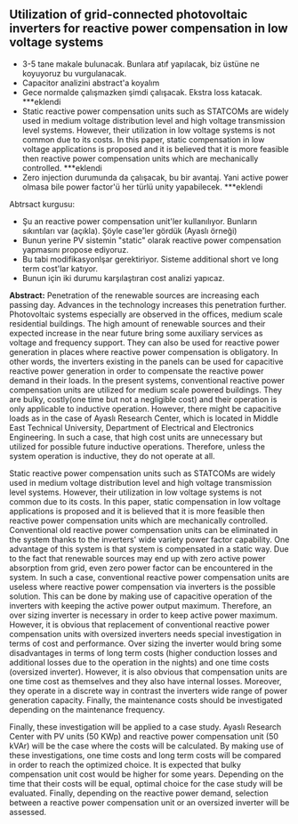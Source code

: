## Utilization of grid-connected photovoltaic inverters for reactive power compensation in low voltage systems

* 3-5 tane makale bulunacak. Bunlara atıf yapılacak, biz üstüne ne koyuyoruz bu vurgulanacak.
* Capacitor analizini abstract'a koyalım
* Gece normalde çalışmazken şimdi çalışacak. Ekstra loss katacak. ***eklendi
* Static reactive power compensation units such as STATCOMs are widely used in medium voltage distribution level and high voltage transmission level systems. However, their utilization in low voltage systems is not common due to its costs. In this paper, static compensation in low voltage applications is proposed and it is believed that it is more feasible then reactive power compensation units which are mechanically controlled. ***eklendi
* Zero injection durumunda da çalışacak, bu bir avantaj. Yani active power olmasa bile power factor'ü her türlü unity yapabilecek. ***eklendi

Abtrsact kurgusu:
* Şu an reactive power compensation unit'ler kullanılıyor. Bunların sıkıntıları var (açıkla). Şöyle case'ler gördük (Ayaslı örneği)
* Bunun yerine PV sistemin "static" olarak reactive power compensation yapmasını propose ediyoruz.
* Bu tabi modifikasyonlşar gerektiriyor. Sisteme additional short ve long term cost'lar katıyor.
* Bunun için iki durumu karşılaştıran cost analizi yapıcaz.


**Abstract:** Penetration of the renewable sources are increasing each passing day. Advances in the technology increases this penetration further. Photovoltaic systems especially are observed in the offices, medium scale residential buildings. The high amount of renewable sources and their expected increase in the near future bring some auxiliary services as voltage and frequency support. They can also be used for reactive power generation in places where reactive power compensation is obligatory. In other words, the inverters existing in the panels can be used for capacitive reactive power generation in order to compensate the reactive power demand in their loads. In the present systems, conventional reactive power compensation units are utilized for medium scale powered buildings. They are bulky, costly(one time but not a negligible cost) and their operation is only applicable to inductive operation. However, there might be capacitive loads as in the case of Ayaslı Research Center, which is located in Middle East Technical University, Department of Electrical and Electronics Engineering. In such a case, that high cost units are unnecessary but utilized for possible future inductive operations. Therefore, unless the system operation is inductive, they do not operate at all. 

Static reactive power compensation units such as STATCOMs are widely used in medium voltage distribution level and high voltage transmission level systems. However, their utilization in low voltage systems is not common due to its costs. In this paper, static compensation in low voltage applications is proposed and it is believed that it is more feasible then reactive power compensation units which are mechanically controlled. Conventional old reactive power compensation units can be eliminated in the system thanks to the inverters' wide variety power factor capability. One advantage of this system is that system is compensated in a static way. Due to the fact that renewable sources may end up with zero active power absorption from grid, even zero power factor can be encountered in the system. In such a case, conventional reactive power compensation units are useless where reactive power compensation via inverters is the possible solution. This can be done by making use of capacitive operation of the inverters with keeping the active power output maximum. Therefore, an over sizing inverter is necessary in order to keep active power maximum. However, it is obvious that replacement of conventional reactive power compensation units with oversized inverters needs special investigation in terms of cost and performance.   Over sizing the inverter would bring some disadvantages in terms of long term costs (higher conduction losses and additional losses due to the operation in the nights) and one time costs (oversized inverter). However, it is also obvious that compensation units are one time cost as themselves and they also have internal losses. Moreover, they operate in a discrete way in contrast the inverters wide range of power generation capacity. Finally, the maintenance costs should be investigated depending on the maintenance frequency.

Finally, these investigation will be applied to a case study. Ayaslı Research Center with PV units (50 KWp) and reactive power compensation unit (50 kVAr) will be the case where the costs will be calculated. By making use of these investigations, one time costs and long term costs will be compared in order to reach the optimized choice. It is expected that bulky compensation unit cost would be higher for some years. Depending on the time that their costs will be equal, optimal choice for the case study will be evaluated.  Finally, depending on the reactive power demand, selection between a reactive power compensation unit or an oversized inverter will be assessed.


